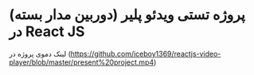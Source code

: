 # پروژه تستی ویدئو پلیر (دوربین مدار بسته) در React JS


لینک دموی پروژه در (https://github.com/iceboy1369/reactjs-video-player/blob/master/present%20project.mp4)

